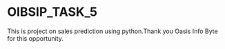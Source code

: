 # OIBSIP_TASK_5
This is project on sales prediction using python.Thank you Oasis Info Byte for this opportunity.
